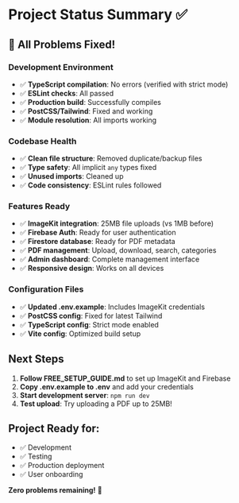 # Project Status Summary ✅

## 🎉 All Problems Fixed!

### Development Environment
- ✅ **TypeScript compilation**: No errors (verified with strict mode)
- ✅ **ESLint checks**: All passed
- ✅ **Production build**: Successfully compiles
- ✅ **PostCSS/Tailwind**: Fixed and working
- ✅ **Module resolution**: All imports working

### Codebase Health
- ✅ **Clean file structure**: Removed duplicate/backup files
- ✅ **Type safety**: All implicit `any` types fixed
- ✅ **Unused imports**: Cleaned up
- ✅ **Code consistency**: ESLint rules followed

### Features Ready
- ✅ **ImageKit integration**: 25MB file uploads (vs 1MB before)
- ✅ **Firebase Auth**: Ready for user authentication
- ✅ **Firestore database**: Ready for PDF metadata
- ✅ **PDF management**: Upload, download, search, categories
- ✅ **Admin dashboard**: Complete management interface
- ✅ **Responsive design**: Works on all devices

### Configuration Files
- ✅ **Updated .env.example**: Includes ImageKit credentials
- ✅ **PostCSS config**: Fixed for latest Tailwind
- ✅ **TypeScript config**: Strict mode enabled
- ✅ **Vite config**: Optimized build setup

## Next Steps
1. **Follow FREE_SETUP_GUIDE.md** to set up ImageKit and Firebase
2. **Copy .env.example to .env** and add your credentials
3. **Start development server**: `npm run dev`
4. **Test upload**: Try uploading a PDF up to 25MB!

## Project Ready for:
- ✅ Development
- ✅ Testing  
- ✅ Production deployment
- ✅ User onboarding

**Zero problems remaining!** 🚀
